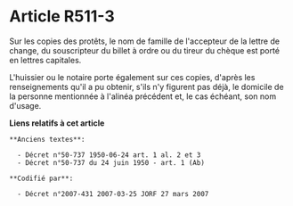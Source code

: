 # Article R511-3

Sur les copies des protêts, le nom de famille de l'accepteur de la lettre de change, du souscripteur du billet à ordre ou du
tireur du chèque est porté en lettres capitales.

L'huissier ou le notaire porte également sur ces copies, d'après les renseignements qu'il a pu obtenir, s'ils n'y figurent
pas déjà, le domicile de la personne mentionnée à l'alinéa précédent et, le cas échéant, son nom d'usage.

**Liens relatifs à cet article**

	**Anciens textes**:

	  - Décret n°50-737 1950-06-24 art. 1 al. 2 et 3
	  - Décret n°50-737 du 24 juin 1950 - art. 1 (Ab)

	**Codifié par**:

	  - Décret n°2007-431 2007-03-25 JORF 27 mars 2007
